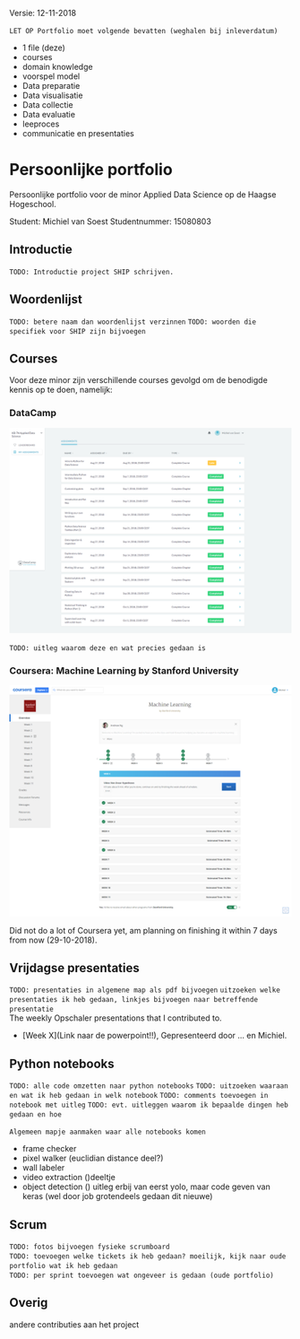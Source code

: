 Versie: 12-11-2018

`LET OP
Portfolio moet volgende bevatten (weghalen bij inleverdatum)`
- 1 file (deze)
- courses
- domain knowledge
- voorspel model
- Data preparatie
- Data visualisatie
- Data collectie
- Data evaluatie
- leeproces
- communicatie en presentaties

# Persoonlijke portfolio  
Persoonlijke portfolio voor de minor Applied Data Science op de Haagse Hogeschool.  

Student: Michiel van Soest
Studentnummer: 15080803

## Introductie
`TODO: Introductie project SHIP schrijven.`

## Woordenlijst
`TODO: betere naam dan woordenlijst verzinnen`
`TODO: woorden die specifiek voor SHIP zijn bijvoegen` 

## Courses
Voor deze minor zijn verschillende courses gevolgd om de benodigde kennis op te doen, namelijk:

### DataCamp
<p align="center"> <img src="https://github.com/KB-74/portfolio/blob/master/Michiel/pictures/datacamp_michiel.png"> </p>

`TODO: uitleg waarom deze en wat precies gedaan is`  

### Coursera: Machine Learning by Stanford University
<p align="center"> <img src="https://github.com/KB-74/portfolio/blob/master/Michiel/pictures/coursera_michiel.png"> </p>
Did not do a lot of Coursera yet, am planning on finishing it within 7 days from now (29-10-2018).


## Vrijdagse presentaties 
`TODO: presentaties in algemene map als pdf bijvoegen`
`uitzoeken welke presentaties ik heb gedaan, linkjes bijvoegen naar betreffende presentatie`  
The weekly Opschaler presentations that I contributed to.
* [Week X](Link naar de powerpoint!!), Gepresenteerd door ... en Michiel.


## Python notebooks
`TODO: alle code omzetten naar python notebooks`
`TODO: uitzoeken waaraan en wat ik heb gedaan in welk notebook`
`TODO: comments toevoegen in notebook met uitleg`
`TODO: evt. uitleggen waarom ik bepaalde dingen heb gedaan en hoe`

`Algemeen mapje aanmaken waar alle notebooks komen`

- frame checker
- pixel walker (euclidian distance deel?)
- wall labeler
- video extraction ()deeltje
- object detection () uitleg erbij van eerst yolo, maar code geven van keras (wel door job grotendeels gedaan dit nieuwe) 

## Scrum
`TODO: fotos bijvoegen fysieke scrumboard`  
`TODO: toevoegen welke tickets ik heb gedaan? moeilijk, kijk naar oude portfolio wat ik heb gedaan`  
`TODO: per sprint toevoegen wat ongeveer is gedaan (oude portfolio)`

## Overig
andere contributies aan het project